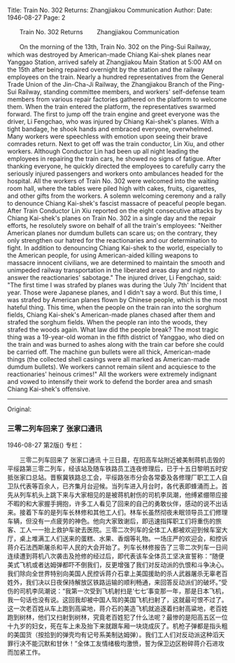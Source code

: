 Title: Train No. 302 Returns: Zhangjiakou Communication
Author:
Date: 1946-08-27
Page: 2

　　Train No. 302 Returns
　　Zhangjiakou Communication

　　On the morning of the 13th, Train No. 302 on the Ping-Sui Railway, which was destroyed by American-made Chiang Kai-shek planes near Yanggao Station, arrived safely at Zhangjiakou Main Station at 5:00 AM on the 15th after being repaired overnight by the station and the railway employees on the train. Nearly a hundred representatives from the General Trade Union of the Jin-Cha-Ji Railway, the Zhangjiakou Branch of the Ping-Sui Railway, standing committee members, and workers' self-defense team members from various repair factories gathered on the platform to welcome them. When the train entered the platform, the representatives swarmed forward. The first to jump off the train engine and greet everyone was the driver, Li Fengchao, who was injured by Chiang Kai-shek's planes. With a tight bandage, he shook hands and embraced everyone, overwhelmed. Many workers were speechless with emotion upon seeing their brave comrades return. Next to get off was the train conductor, Lin Xiu, and other workers. Although Conductor Lin had been up all night leading the employees in repairing the train cars, he showed no signs of fatigue. After thanking everyone, he quickly directed the employees to carefully carry the seriously injured passengers and workers onto ambulances headed for the hospital. All the workers of Train No. 302 were welcomed into the waiting room hall, where the tables were piled high with cakes, fruits, cigarettes, and other gifts from the workers. A solemn welcoming ceremony and a rally to denounce Chiang Kai-shek's fascist massacre of peaceful people began. After Train Conductor Lin Xiu reported on the eight consecutive attacks by Chiang Kai-shek's planes on Train No. 302 in a single day and the repair efforts, he resolutely swore on behalf of all the train's employees: "Neither American planes nor dumdum bullets can scare us; on the contrary, they only strengthen our hatred for the reactionaries and our determination to fight. In addition to denouncing Chiang Kai-shek to the world, especially to the American people, for using American-aided killing weapons to massacre innocent civilians, we are determined to maintain the smooth and unimpeded railway transportation in the liberated areas day and night to answer the reactionaries' sabotage." The injured driver, Li Fengchao, said: "The first time I was strafed by planes was during the 'July 7th' Incident that year. Those were Japanese planes, and I didn't say a word. But this time, I was strafed by American planes flown by Chinese people, which is the most hateful thing. This time, when the people on the train ran into the sorghum fields, Chiang Kai-shek's American-made planes chased after them and strafed the sorghum fields. When the people ran into the woods, they strafed the woods again. What law did the people break? The most tragic thing was a 19-year-old woman in the fifth district of Yanggao, who died on the train and was burned to ashes along with the train car before she could be carried off. The machine gun bullets were all thick, American-made things (the collected shell casings were all marked as American-made dumdum bullets). We workers cannot remain silent and acquiesce to the reactionaries' heinous crimes!" All the workers were extremely indignant and vowed to intensify their work to defend the border area and smash Chiang Kai-shek's offensive.



<hr /> 

Original: 


### 三零二列车回来了  张家口通讯

1946-08-27
第2版()
专栏：

　　三零二列车回来了
    张家口通讯
    十三日晨，在阳高车站附近被美制蒋机击毁的平绥路第三零二列车，经该站及随车铁路员工连夜修理后，已于十五日黎明五时安抵张家口总站。晋察冀铁路总工会，平绥路张市分会各常委及各修理厂职工工人自卫队代表等百余人，已齐集月台迎候。当列车进入月台时，各代表即蜂涌而上。首先从列车机头上跳下来与大家相见的是被蒋机射伤的司机李凤潮，他缚紧绷带应接不暇的和大家握手拥抱，许多工人看见了回来的自己的勇敢伙伴，感动的说不出话来。接着下车的是列车长林修和其他工人们。林车长虽然彻夜未眠领导员工们修理车辆，但没有一点疲劳的神色。他向大家致谢后，即迅速指挥职工们将重伤的旅客、工人一一抬上救护车驶去医院。三零二次列车的全体工人都被欢迎到候车室大厅，桌上堆满工人们送来的蛋糕、水果、香烟等礼物。一场庄严的欢迎会，和控诉蒋介石法西斯屠杀和平人民的大会开始了。列车长林修报告了三零二次列车一日间连续遭到蒋机八次袭击及抢修的经过后，即代表该车全体员工坚决宣誓称：“随便美式飞机或者达姆弹都吓不倒我们，反更增强了我们对反动派的仇恨和斗争决心。我们除向全世界特别向美国人民控诉蒋介石拿上美国援助的杀人武器屠杀无辜老百姓外，我们决以日夜保持解放区铁路运输的顺利畅通，来回答反动派们的破坏。”受伤的司机李凤潮说：“我第一次受到飞机射扫是‘七七’事变那一年，那是日本飞机，我一句话也没有说。这回我却被中国人驾的美国飞机扫射了，这就最可恨不过了。这一次老百姓从车上跑到高粱地，蒋介石的美造飞机就追逐着扫射高粱地，老百姓跑到树林，他们又扫射到树林，究竟老百姓犯了什么法呢？最惨的是阳高五区一位十九岁的妇女，死在车上未及抬下来就跟车厢一块烧成灰了。机枪子弹都是指头粗的美国货（按拾到的弹壳均有记号系美制达姆弹）。我们工人们对反动派这种滔天罪行决不能沉默和甘休！”全体工友情绪极均激愤，誓为保卫边区粉碎蒋介石进攻而加紧工作。
